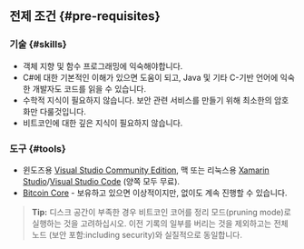 ## 전제 조건 {#pre-requisites}

### 기술 {#skills}

* 객체 지향 및 함수 프로그래밍에 익숙해야합니다.
* C#에 대한 기본적인 이해가 있으면 도움이 되고, Java 및 기타 C-기반 언어에 익숙한 개발자도 코드를 읽을 수 있습니다.
* 수학적 지식이 필요하지 않습니다. 보안 관련 서비스를 만들기 위해 최소한의 암호화만 다룰것입니다.
* 비트코인에 대한 깊은 지식이 필요하지 않습니다.

### 도구 {#tools}

*   윈도즈용 [Visual Studio Community Edition](https://www.visualstudio.com/), 맥 또는 리눅스용 [Xamarin Studio](https://store.xamarin.com)/[Visual Studio Code](https://code.visualstudio.com) (양쪽 모두 무료).
*   [Bitcoin Core](https://bitcoin.org/en/bitcoin-core/) - 보유하고 있으면 이상적이지만, 없이도 계속 진행할 수 있습니다.

> **Tip:** 디스크 공간이 부족한 경우 비트코인 코어를 정리 모드(pruning mode)로 실행하는 것을 고려하십시오. 이전 기록의 일부를 버리는 것을 제외하고는 전체 노드 (보안 포함:including security)와 실질적으로 동일합니다.